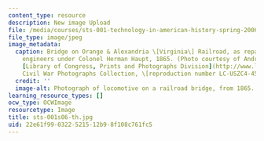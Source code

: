 ```yaml
---
content_type: resource
description: New image Upload
file: /media/courses/sts-001-technology-in-american-history-spring-2006/22e61f990322521512b98f108c761fc5_sts-001s06-th.jpg
file_type: image/jpeg
image_metadata:
  caption: Bridge on Orange & Alexandria \[Virginia\] Railroad, as repaired by army
    engineers under Colonel Herman Haupt, 1865. (Photo courtesy of Andrew J. Russell.
    [Library of Congress, Prints and Photographs Division](http://www.loc.gov/rr/print/pphome.html),
    Civil War Photographs Collection, \[reproduction number LC-USZC4-4589\].)
  credit: ''
  image-alt: Photograph of locomotive on a railroad bridge, from 1865.
learning_resource_types: []
ocw_type: OCWImage
resourcetype: Image
title: sts-001s06-th.jpg
uid: 22e61f99-0322-5215-12b9-8f108c761fc5
---
```

